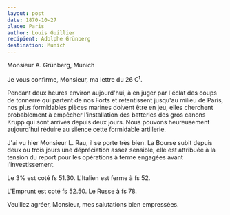```yaml
---
layout: post
date: 1870-10-27
place: Paris
author: Louis Guillier
recipient: Adolphe Grünberg
destination: Munich
---
```


Monsieur A. Grünberg, Munich


Je vous confirme, Monsieur, ma lettre du 26 C<sup>t</sup>.

Pendant deux heures environ aujourd'hui, à en juger par l'éclat des coups de
tonnerre qui partent de nos Forts et retentissent jusqu'au milieu de Paris, nos
plus formidables pièces marines doivent être en jeu, elles cherchent
probablement à empêcher l'installation des batteries des gros canons Krupp qui
sont arrivés depuis deux jours. Nous pouvons heureusement aujourd'hui réduire
au silence cette formidable artillerie.

J'ai vu hier Monsieur L. Rau, il se porte très bien. La Bourse subit depuis
deux ou trois jours une dépréciation assez sensible, elle est attribuée à la
tension du report pour les opérations à terme engagées avant l'investissement.

Le 3% est coté fs 51.30. L'Italien est ferme à fs 52.

L'Emprunt est coté fs 52.50. Le Russe à fs 78.

Veuillez agréer, Monsieur, mes salutations bien empressées.
